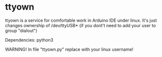 # ttyown

ttyown is a service for comfortable work in Arduino IDE under linux.
It's just changes ownership of /dev/ttyUSB* (if you dont't need to add your user to group "dialout")

Dependencies: python3

WARNING! In file "ttyown.py" replace <USER> with your linux username!
